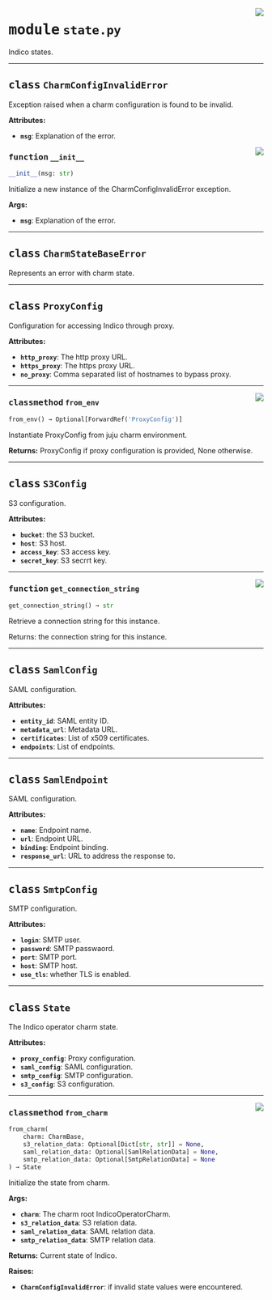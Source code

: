 <!-- markdownlint-disable -->

<a href="../src/state.py#L0"><img align="right" style="float:right;" src="https://img.shields.io/badge/-source-cccccc?style=flat-square"></a>

# <kbd>module</kbd> `state.py`
Indico states. 



---

## <kbd>class</kbd> `CharmConfigInvalidError`
Exception raised when a charm configuration is found to be invalid. 



**Attributes:**
 
 - <b>`msg`</b>:  Explanation of the error. 

<a href="../src/state.py#L31"><img align="right" style="float:right;" src="https://img.shields.io/badge/-source-cccccc?style=flat-square"></a>

### <kbd>function</kbd> `__init__`

```python
__init__(msg: str)
```

Initialize a new instance of the CharmConfigInvalidError exception. 



**Args:**
 
 - <b>`msg`</b>:  Explanation of the error. 





---

## <kbd>class</kbd> `CharmStateBaseError`
Represents an error with charm state. 





---

## <kbd>class</kbd> `ProxyConfig`
Configuration for accessing Indico through proxy. 



**Attributes:**
 
 - <b>`http_proxy`</b>:  The http proxy URL. 
 - <b>`https_proxy`</b>:  The https proxy URL. 
 - <b>`no_proxy`</b>:  Comma separated list of hostnames to bypass proxy. 




---

<a href="../src/state.py#L53"><img align="right" style="float:right;" src="https://img.shields.io/badge/-source-cccccc?style=flat-square"></a>

### <kbd>classmethod</kbd> `from_env`

```python
from_env() → Optional[ForwardRef('ProxyConfig')]
```

Instantiate ProxyConfig from juju charm environment. 



**Returns:**
  ProxyConfig if proxy configuration is provided, None otherwise. 


---

## <kbd>class</kbd> `S3Config`
S3 configuration. 



**Attributes:**
 
 - <b>`bucket`</b>:  the S3 bucket. 
 - <b>`host`</b>:  S3 host. 
 - <b>`access_key`</b>:  S3 access key. 
 - <b>`secret_key`</b>:  S3 secrrt key. 




---

<a href="../src/state.py#L86"><img align="right" style="float:right;" src="https://img.shields.io/badge/-source-cccccc?style=flat-square"></a>

### <kbd>function</kbd> `get_connection_string`

```python
get_connection_string() → str
```

Retrieve a connection string for this instance. 

Returns: the connection string for this instance. 


---

## <kbd>class</kbd> `SamlConfig`
SAML configuration. 



**Attributes:**
 
 - <b>`entity_id`</b>:  SAML entity ID. 
 - <b>`metadata_url`</b>:  Metadata URL. 
 - <b>`certificates`</b>:  List of x509 certificates. 
 - <b>`endpoints`</b>:  List of endpoints. 





---

## <kbd>class</kbd> `SamlEndpoint`
SAML configuration. 



**Attributes:**
 
 - <b>`name`</b>:  Endpoint name. 
 - <b>`url`</b>:  Endpoint URL. 
 - <b>`binding`</b>:  Endpoint binding. 
 - <b>`response_url`</b>:  URL to address the response to. 





---

## <kbd>class</kbd> `SmtpConfig`
SMTP configuration. 



**Attributes:**
 
 - <b>`login`</b>:  SMTP user. 
 - <b>`password`</b>:  SMTP passwaord. 
 - <b>`port`</b>:  SMTP port. 
 - <b>`host`</b>:  SMTP host. 
 - <b>`use_tls`</b>:  whether TLS is enabled. 





---

## <kbd>class</kbd> `State`
The Indico operator charm state. 



**Attributes:**
 
 - <b>`proxy_config`</b>:  Proxy configuration. 
 - <b>`saml_config`</b>:  SAML configuration. 
 - <b>`smtp_config`</b>:  SMTP configuration. 
 - <b>`s3_config`</b>:  S3 configuration. 




---

<a href="../src/state.py#L164"><img align="right" style="float:right;" src="https://img.shields.io/badge/-source-cccccc?style=flat-square"></a>

### <kbd>classmethod</kbd> `from_charm`

```python
from_charm(
    charm: CharmBase,
    s3_relation_data: Optional[Dict[str, str]] = None,
    saml_relation_data: Optional[SamlRelationData] = None,
    smtp_relation_data: Optional[SmtpRelationData] = None
) → State
```

Initialize the state from charm. 



**Args:**
 
 - <b>`charm`</b>:  The charm root IndicoOperatorCharm. 
 - <b>`s3_relation_data`</b>:  S3 relation data. 
 - <b>`saml_relation_data`</b>:  SAML relation data. 
 - <b>`smtp_relation_data`</b>:  SMTP relation data. 



**Returns:**
 Current state of Indico. 



**Raises:**
 
 - <b>`CharmConfigInvalidError`</b>:  if invalid state values were encountered. 


